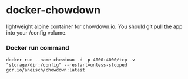 # docker-chowdown
lightweight alpine container for chowdown.io. You should git pull the app into your /config volume.

### Docker run command
```docker run --name chowdown -d -p 4000:4000/tcp -v "storage/dir:/config" --restart=unless-stopped gcr.io/aneisch/chowdown:latest```
